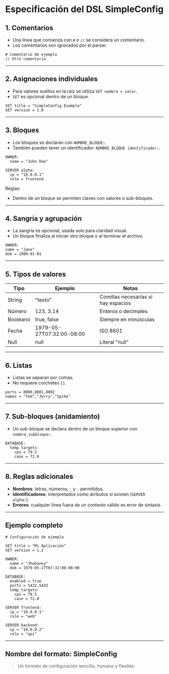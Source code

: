 # Especificación del DSL SimpleConfig

## 1. Comentarios
- Una línea que comienza con `#` o `//` se considera un comentario.
- Los comentarios son ignorados por el parser.

```plaintext
# Comentario de ejemplo
// Otro comentario
```

---

## 2. Asignaciones individuales
- Para valores sueltos en la raíz se utiliza `SET nombre = valor`.
- `SET` es opcional dentro de un bloque.

```plaintext
SET title = "SimpleConfig Example"
SET version = 1.0
```

---

## 3. Bloques
- Los bloques se declaran con `NOMBRE_BLOQUE:`.
- También pueden tener un identificador: `NOMBRE_BLOQUE identificador:`.

```plaintext
OWNER:
  name = "John Doe"

SERVER alpha:
  ip = "10.0.0.1"
  role = frontend
```

Reglas:
- Dentro de un bloque se permiten claves con valores o sub-bloques.

---

## 4. Sangría y agrupación
- La sangría es opcional, usada solo para claridad visual.
- Un bloque finaliza al iniciar otro bloque o al terminar el archivo.

```plaintext
OWNER:
name = "Jane"
dob = 1980-01-01
```

---

## 5. Tipos de valores

| Tipo     | Ejemplo                               | Notas                                     |
|----------|---------------------------------------|-------------------------------------------|
| String   | "texto"                               | Comillas necesarias si hay espacios       |
| Número  | 123, 3.14                              | Enteros o decimales                      |
| Booleano | true, false                           | Siempre en minúsculas                   |
| Fecha    | 1979-05-27T07:32:00-08:00             | ISO 8601                                  |
| Null     | null                                  | Literal "null"                           |

---

## 6. Listas
- Listas se separan por comas.
- No requiere corchetes `[]`.

```plaintext
ports = 8000,8001,8002
names = "Tom","Jerry","Spike"
```

---

## 7. Sub-bloques (anidamiento)
- Un sub-bloque se declara dentro de un bloque superior con `nombre_subbloque:`.

```plaintext
DATABASE:
  temp_targets:
    cpu = 79.5
    case = 72.0
```

---

## 8. Reglas adicionales
- **Nombres**: letras, números, `_` y `.` permitidos.
- **Identificadores**: interpretados como atributos si existen (`SERVER alpha:`).
- **Errores**: cualquier línea fuera de un contexto válido es error de sintaxis.

---

## Ejemplo completo

```plaintext
# Configuración de ejemplo

SET title = "Mi Aplicación"
SET version = 1.2

OWNER:
  name = "Jhobanny"
  dob = 1979-05-27T07:32:00-08:00

DATABASE:
  enabled = true
  ports = 5432,5433
  temp_targets:
    cpu = 79.5
    case = 72.0

SERVER frontend:
  ip = "10.0.0.1"
  role = "web"

SERVER backend:
  ip = "10.0.0.2"
  role = "api"
```

---

## Nombre del formato: **SimpleConfig**

> Un formato de configuración sencillo, humano y flexible.